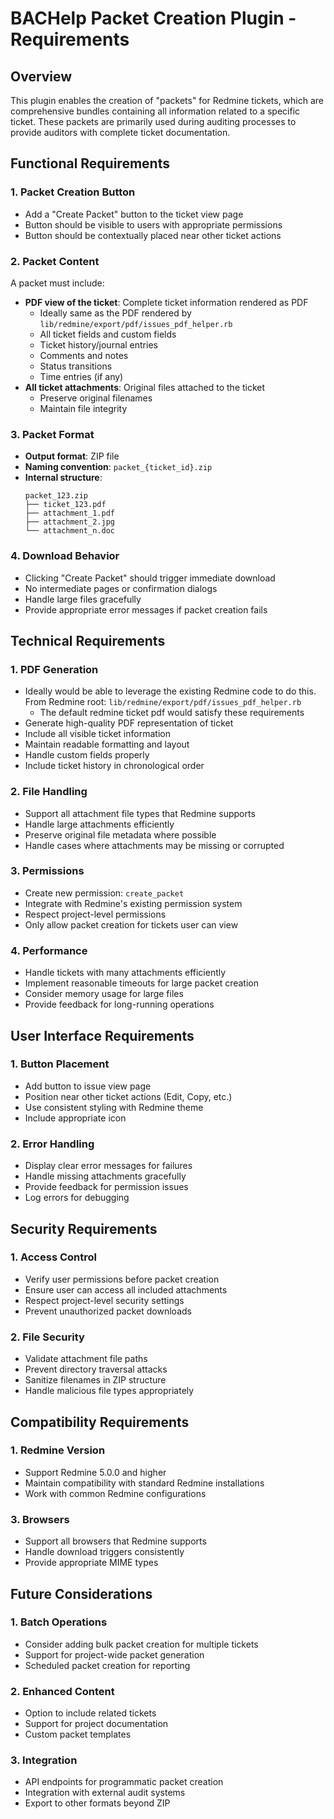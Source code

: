 # BACHelp Packet Creation Plugin - Requirements

## Overview

This plugin enables the creation of "packets" for Redmine tickets, which are comprehensive bundles containing all information related to a specific ticket. These packets are primarily used during auditing processes to provide auditors with complete ticket documentation.

## Functional Requirements

### 1. Packet Creation Button
- Add a "Create Packet" button to the ticket view page
- Button should be visible to users with appropriate permissions
- Button should be contextually placed near other ticket actions

### 2. Packet Content
A packet must include:
- **PDF view of the ticket**: Complete ticket information rendered as PDF
  - Ideally same as the PDF rendered by `lib/redmine/export/pdf/issues_pdf_helper.rb`
  - All ticket fields and custom fields
  - Ticket history/journal entries
  - Comments and notes
  - Status transitions
  - Time entries (if any)
- **All ticket attachments**: Original files attached to the ticket
  - Preserve original filenames
  - Maintain file integrity

### 3. Packet Format
- **Output format**: ZIP file
- **Naming convention**: `packet_{ticket_id}.zip`
- **Internal structure**:
  ```
  packet_123.zip
  ├── ticket_123.pdf
  ├── attachment_1.pdf
  ├── attachment_2.jpg
  └── attachment_n.doc
  ```

### 4. Download Behavior
- Clicking "Create Packet" should trigger immediate download
- No intermediate pages or confirmation dialogs
- Handle large files gracefully
- Provide appropriate error messages if packet creation fails

## Technical Requirements

### 1. PDF Generation
- Ideally would be able to leverage the existing Redmine code to do this. From Redmine root: `lib/redmine/export/pdf/issues_pdf_helper.rb`
  - The default redmine ticket pdf would satisfy these requirements
- Generate high-quality PDF representation of ticket
- Include all visible ticket information
- Maintain readable formatting and layout
- Handle custom fields properly
- Include ticket history in chronological order

### 2. File Handling
- Support all attachment file types that Redmine supports
- Handle large attachments efficiently
- Preserve original file metadata where possible
- Handle cases where attachments may be missing or corrupted

### 3. Permissions
- Create new permission: `create_packet`
- Integrate with Redmine's existing permission system
- Respect project-level permissions
- Only allow packet creation for tickets user can view

### 4. Performance
- Handle tickets with many attachments efficiently
- Implement reasonable timeouts for large packet creation
- Consider memory usage for large files
- Provide feedback for long-running operations

## User Interface Requirements

### 1. Button Placement
- Add button to issue view page
- Position near other ticket actions (Edit, Copy, etc.)
- Use consistent styling with Redmine theme
- Include appropriate icon

### 2. Error Handling
- Display clear error messages for failures
- Handle missing attachments gracefully
- Provide feedback for permission issues
- Log errors for debugging

## Security Requirements

### 1. Access Control
- Verify user permissions before packet creation
- Ensure user can access all included attachments
- Respect project-level security settings
- Prevent unauthorized packet downloads

### 2. File Security
- Validate attachment file paths
- Prevent directory traversal attacks
- Sanitize filenames in ZIP structure
- Handle malicious file types appropriately

## Compatibility Requirements

### 1. Redmine Version
- Support Redmine 5.0.0 and higher
- Maintain compatibility with standard Redmine installations
- Work with common Redmine configurations

### 3. Browsers
- Support all browsers that Redmine supports
- Handle download triggers consistently
- Provide appropriate MIME types

## Future Considerations

### 1. Batch Operations
- Consider adding bulk packet creation for multiple tickets
- Support for project-wide packet generation
- Scheduled packet creation for reporting

### 2. Enhanced Content
- Option to include related tickets
- Support for project documentation
- Custom packet templates

### 3. Integration
- API endpoints for programmatic packet creation
- Integration with external audit systems
- Export to other formats beyond ZIP